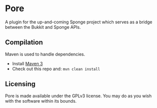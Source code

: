 Pore
=====

A plugin for the up-and-coming Sponge project which serves as a bridge between the Bukkit and Sponge APIs.

Compilation
-----------

Maven is used to handle dependencies.

* Install [Maven 3](http://maven.apache.org/download.html)
* Check out this repo and: `mvn clean install`

Licensing
---------

Pore is made available under the GPLv3 license. You may do as you wish with the software within its bounds.
